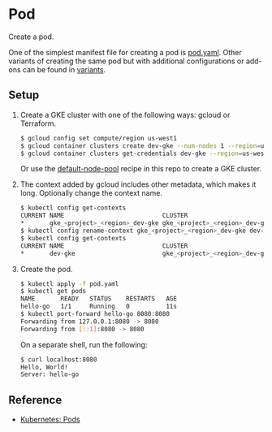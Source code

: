 # Pod

Create a pod.

One of the simplest manifest file for creating a pod is [pod.yaml](pod-simple.yaml). Other variants of creating the same pod but with additional configurations or add-ons can be found in [variants](variants).

## Setup

1. Create a GKE cluster with one of the following ways: gcloud or Terraform.

   ```bash
   $ gcloud config set compute/region us-west1
   $ gcloud container clusters create dev-gke --num-nodes 1 --region=us-west1
   $ gcloud container clusters get-credentials dev-gke --region=us-west1
   ```
   
   Or use the [default-node-pool](../../terraform/gcp/gke/default-node-pool) recipe in this repo to create a GKE cluster.
   
1. The context added by gcloud includes other metadata, which makes it long. Optionally change the context name.

   ```bash
   $ kubectl config get-contexts
   CURRENT NAME                           CLUSTER                        AUTHINFO                       NAMESPACE
   *       gke_<project>_<region>_dev-gke gke_<project>_<region>_dev-gke gke_<project>_<region>_dev-gke
   $ kubectl config rename-context gke_<project>_<region>_dev-gke dev-gke
   $ kubectl config get-contexts
   CURRENT NAME                           CLUSTER                        AUTHINFO                       NAMESPACE
   *       dev-gke                        gke_<project>_<region>_dev-gke gke_<project>_<region>_dev-gke
   ```

1. Create the pod.

   ```bash
   $ kubectl apply -f pod.yaml
   $ kubectl get pods                        
   NAME       READY   STATUS    RESTARTS   AGE
   hello-go   1/1     Running   0          11s
   $ kubectl port-forward hello-go 8080:8080
   Forwarding from 127.0.0.1:8080 -> 8080
   Forwarding from [::1]:8080 -> 8080
   ```

   On a separate shell, run the following:
   
   ```bash
   $ curl localhost:8080
   Hello, World!
   Server: hello-go
   ```

## Reference

* [Kubernetes: Pods](https://kubernetes.io/docs/concepts/workloads/pods/)
